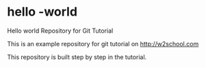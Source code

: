 # hello -world
Hello world Repository for Git Tutorial

This is an example repository for git tutorial on http://w2school.com

This repository is built step by step in the tutorial.